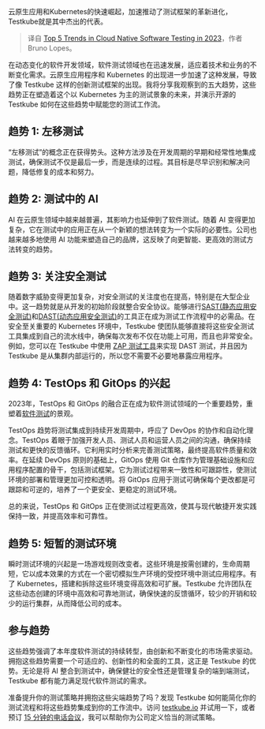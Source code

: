 <!--
title: 2023云测试五大趋势
cover: https://cdn.thenewstack.io/media/2023/12/d900f6b6-five-1024x565.jpg
-->

云原生应用和Kubernetes的快速崛起，加速推动了测试框架的革新进化，Testkube就是其中杰出的代表。

> 译自 [Top 5 Trends in Cloud Native Software Testing in 2023](https://thenewstack.io/top-5-trends-in-cloud-native-software-testing-in-2023/)，作者 Bruno Lopes。

在动态变化的软件开发领域，软件测试领域也在迅速发展，适应着技术和业务的不断变化需求。云原生应用程序和 Kubernetes 的出现进一步加速了这种发展，导致了像 Testkube 这样的创新测试框架的出现。我将分享我观察到的五大趋势，这些趋势正在塑造着这个以 Kubernetes 为主的测试景象的未来，并演示开源的 Testkube 如何在这些趋势中赋能您的测试工作流。

## 趋势 1: 左移测试

“左移测试”的概念正在获得势头。这种方法涉及在开发周期的早期和经常性地集成测试，确保测试不仅是最后一步，而是连续的过程。其目标是尽早识别和解决问题，降低修复的成本和努力。

## 趋势 2: 测试中的 AI

AI 在云原生领域中越来越普遍，其影响力也延伸到了软件测试。随着 AI 变得更加复杂，它在测试中的应用正在从一个新颖的想法转变为一个实际的必要性。公司也越来越多地使用 AI 功能来塑造自己的品牌，这反映了向更智能、更高效的测试方法转变的趋势。

## 趋势 3: 关注安全测试

随着数字威胁变得更加复杂，对安全测试的关注度也在提高，特别是在大型企业中。这一趋势就是从开发的初始阶段就整合安全协议。能够进行[SAST(静态应用安全测试)](https://www.synopsys.com/glossary/what-is-sast.html)和[DAST(动态应用安全测试)](https://www.synopsys.com/glossary/what-is-dast.html)的工具正在成为测试工作流程中的必需品。在安全至关重要的 Kubernetes 环境中，Testkube 使团队能够直接将这些安全测试工具集成到自己的流水线中，确保每次发布不仅在功能上可用，而且也非常安全。例如，您可以在 Testkube 中使用 [ZAP 测试工具](https://www.zaproxy.org/)来实现 DAST 测试，并且因为 Testkube 是从集群内部运行的，所以您不需要不必要地暴露应用程序。

## 趋势 4: TestOps 和 GitOps 的兴起

2023年，TestOps 和 GitOps 的融合正在成为软件测试领域的一个重要趋势，重塑着[软件测试](https://thenewstack.io/cloud-native/why-you-should-start-testing-in-the-cloud-native-way/)的景观。

TestOps 趋势将测试集成到持续开发周期中，呼应了 DevOps 的协作和自动化理念。TestOps 着眼于加强开发人员、测试人员和运营人员之间的沟通，确保持续测试和更快的反馈循环。它利用实时分析来完善测试策略，最终提高软件质量和效率。在延续 DevOps 原则的基础上，GitOps 使用 Git 仓库作为管理基础设施和应用程序配置的骨干，包括测试框架。它为测试过程带来一致性和可跟踪性，使测试环境的部署和管理更加可控和透明。将 GitOps 应用于测试可确保每个更改都是可跟踪和可逆的，培养了一个更安全、更稳定的测试环境。

总的来说，TestOps 和 GitOps 正在使测试过程更高效，使其与现代敏捷开发实践保持一致，并提高效率和可靠性。

## 趋势 5: 短暂的测试环境

瞬时测试环境的兴起是一场游戏规则改变者。这些环境是按需创建的，生命周期短，它以成本效果的方式在一个密切模拟生产环境的受控环境中测试应用程序。有了 Kubernetes，搭建和拆除这些环境变得高效和可扩展。Testkube 允许团队在这些动态创建的环境中高效和可靠地测试，确保快速的反馈循环，较少的开销和较少的运行集群，从而降低公司的成本。

## 参与趋势

这些趋势强调了本年度软件测试的持续转型，由创新和不断变化的市场需求驱动。拥抱这些趋势需要一个可适应的、创新性的和全面的工具，这正是 Testkube 的优势。无论是将 AI 整合到测试中，确保健壮的安全性还是管理复杂的端到端测试，Testkube 都有能力满足现代软件测试的需求。

准备提升你的测试策略并拥抱这些尖端趋势了吗？发现 Testkube 如何能简化你的测试流程和将这些趋势集成到你的工作流中。访问 [testkube.io](http://testkube.io/) 并试用一下，或者预订 [15 分钟的电话会议](https://calendly.com/bruno-at-kubeshop/15-minute-meeting)，我可以帮助你为公司定义恰当的测试策略。
